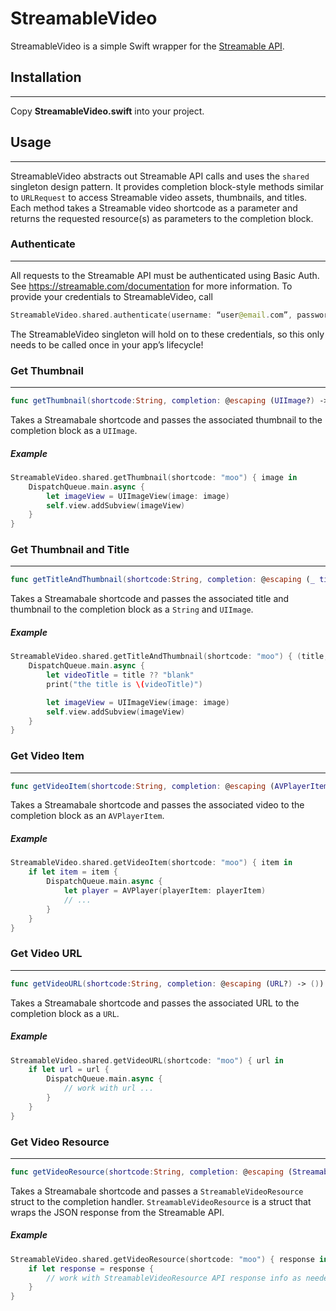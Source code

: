 # StreamableVideo
StreamableVideo is a simple Swift wrapper for the [Streamable API](https://streamable.com/documentation).

## Installation
---
Copy **StreamableVideo.swift** into your project.

## Usage
---
StreamableVideo abstracts out Streamable API calls and uses the `shared` singleton design pattern. It provides completion block-style methods similar to `URLRequest` to access Streamable video assets, thumbnails, and titles. Each method takes a Streamable video shortcode as a parameter and returns the requested resource(s) as parameters to the completion block.


### Authenticate
---
All requests to the Streamable API must be authenticated using Basic Auth. See https://streamable.com/documentation for more information. To provide your credentials to StreamableVideo, call
```swift
StreamableVideo.shared.authenticate(username: “user@email.com”, password: “Pa$$word”)
```
The StreamableVideo singleton will hold on to these credentials, so this only needs to be called once in your app’s lifecycle!


### Get Thumbnail
---
```swift
func getThumbnail(shortcode:String, completion: @escaping (UIImage?) -> ())
```
Takes a Streamabale shortcode and passes the associated thumbnail to the completion block as a `UIImage`.

##### Example
```swift
StreamableVideo.shared.getThumbnail(shortcode: "moo") { image in
    DispatchQueue.main.async {
        let imageView = UIImageView(image: image)
        self.view.addSubview(imageView)
    }
}
```

### Get Thumbnail and Title
---
```swift
func getTitleAndThumbnail(shortcode:String, completion: @escaping (_ title:String?, _ thumbnail:UIImage?) -> ())
```
Takes a Streamabale shortcode and passes the associated title and thumbnail to the completion block as a `String` and `UIImage`.

##### Example
```swift
StreamableVideo.shared.getTitleAndThumbnail(shortcode: "moo") { (title, image) in
    DispatchQueue.main.async {
    	let videoTitle = title ?? "blank"
        print("the title is \(videoTitle)")

        let imageView = UIImageView(image: image)
        self.view.addSubview(imageView)
    }
}
```

### Get Video Item
---
```swift
func getVideoItem(shortcode:String, completion: @escaping (AVPlayerItem?) -> ())
```
Takes a Streamabale shortcode and passes the associated video to the completion block as an `AVPlayerItem`.

##### Example
```swift
StreamableVideo.shared.getVideoItem(shortcode: "moo") { item in
    if let item = item {
        DispatchQueue.main.async {
            let player = AVPlayer(playerItem: playerItem)
            // ...
        }
    }
}
```

### Get Video URL
---
```swift
func getVideoURL(shortcode:String, completion: @escaping (URL?) -> ())
```
Takes a Streamabale shortcode and passes the associated URL to the completion block as a `URL`.

##### Example
```swift
StreamableVideo.shared.getVideoURL(shortcode: "moo") { url in
    if let url = url {
        DispatchQueue.main.async {
            // work with url ...
        }
    }
}
```

### Get Video Resource
---
```swift
func getVideoResource(shortcode:String, completion: @escaping (StreamableVideoResource?) -> ())
```
Takes a Streamabale shortcode and passes a `StreamableVideoResource` struct to the completion handler.
`StreamableVideoResource` is a struct that wraps the JSON response from the Streamable API.

##### Example
```swift
StreamableVideo.shared.getVideoResource(shortcode: "moo") { response in
    if let response = response {
    	// work with StreamableVideoResource API response info as needed ...
    }
}
```